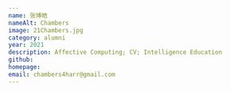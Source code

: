 ```yaml
---
name: 张博皓
nameAlt: Chambers
image: 21Chambers.jpg
category: alumni
year: 2021
description: Affective Computing; CV; Intelligence Education
github:
homepage:
email: chambers4harr@gmail.com
---
```


